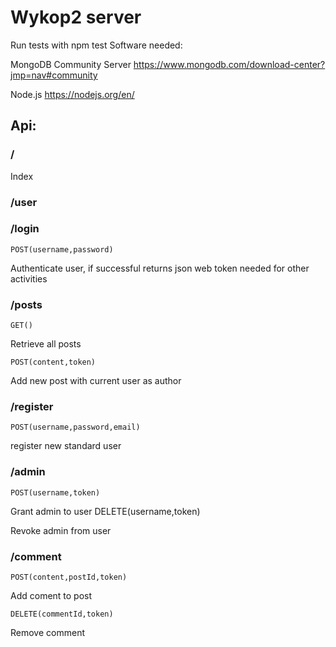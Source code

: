 ﻿# Wykop2 server


Run tests with npm test
Software needed:

MongoDB Community Server https://www.mongodb.com/download-center?jmp=nav#community

Node.js https://nodejs.org/en/


## Api:


### /

Index

### /user


### /login

    POST(username,password) 
    
Authenticate user, if successful returns json web token needed for other activities


### /posts

    GET()
    
Retrieve all posts 


    POST(content,token) 
Add new post with current user as author

### /register

    POST(username,password,email)
    
register new standard user

### /admin

    POST(username,token)
    
Grant admin to user
    DELETE(username,token)

Revoke admin from user

### /comment

    POST(content,postId,token)

Add coment to post

    DELETE(commentId,token)

Remove comment